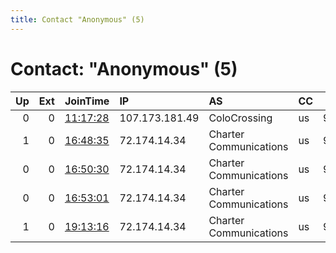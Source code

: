 ```yaml
---
title: Contact "Anonymous" (5)
---
```


# Contact: "Anonymous" (5)

|   Up |   Ext | JoinTime                                                                                            | IP             | AS                     | CC   |   ORp |   Dirp | OS    | Version   | Nickname       |   eFamMembers |
|-----:|------:|:----------------------------------------------------------------------------------------------------|:---------------|:-----------------------|:-----|------:|-------:|:------|:----------|:---------------|--------------:|
|    0 |     0 | [11:17:28](https://metrics.torproject.org/rs.html#details/E24BFC8997581B3B710C9DCE22361C07867F4910) | 107.173.181.49 | ColoCrossing           | us   |  9001 |      0 | Linux | 0.3.4.9   | DockerTorrelay |             1 |
|    1 |     0 | [16:48:35](https://metrics.torproject.org/rs.html#details/AD1B1201DD5A5954CF1ED0A593B018691921C49F) | 72.174.14.34   | Charter Communications | us   |  9001 |      0 | Linux | 0.2.5.16  | DockerTorrelay |             1 |
|    0 |     0 | [16:50:30](https://metrics.torproject.org/rs.html#details/FD6699EB9C442C295A80BB4255D2D5EA148F9C78) | 72.174.14.34   | Charter Communications | us   |  9001 |      0 | Linux | 0.2.5.16  | DockerTorrelay |             1 |
|    0 |     0 | [16:53:01](https://metrics.torproject.org/rs.html#details/C2231C517F2C9325A310F16480AEC302E7FBB211) | 72.174.14.34   | Charter Communications | us   |  9001 |      0 | Linux | 0.2.5.16  | DockerTorrelay |             1 |
|    1 |     0 | [19:13:16](https://metrics.torproject.org/rs.html#details/20CD05971DDFF8C03E4CA20D7B48DE54875E6970) | 72.174.14.34   | Charter Communications | us   |  9001 |      0 | Linux | 0.2.5.16  | DockerTorrelay |             1 |
